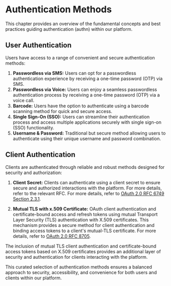 # Authentication Methods

This chapter provides an overview of the fundamental concepts and best practices guiding authentication (authn) within our platform.

## User Authentication
Users have access to a range of convenient and secure authentication methods:

1. **Passwordless via SMS:** Users can opt for a passwordless authentication experience by receiving a one-time password (OTP) via SMS.
2. **Passwordless via Voice:** Users can enjoy a seamless passwordless authentication process by receiving a one-time password (OTP) via a voice call.
3. **Barcode:** Users have the option to authenticate using a barcode scanning method for quick and secure access.
4. **Single Sign-On (SSO):** Users can streamline their authentication process and access multiple applications securely with single sign-on (SSO) functionality.
5. **Username & Password:** Traditional but secure method allowing users to authenticate using their unique username and password combination.

## Client Authentication
Clients are authenticated through reliable and robust methods designed for security and authorization:

1. **Client Secret:** Clients can authenticate using a client secret to ensure secure and authorized interactions with the platform. For more details, refer to the relevant RFC. For more details, refer to [OAuth 2.0 RFC 6749 Section 2.3.1](https://datatracker.ietf.org/doc/html/rfc6749#section-2.3.1).


2. **Mutual TLS with x.509 Certificate:** OAuth client authentication and certificate-bound access and refresh tokens using mutual Transport Layer Security (TLS) authentication with X.509 certificates. This mechanism provides a secure method for client authentication and binding access tokens to a client's mutual-TLS certificate. For more details, refer to [OAuth 2.0 RFC 8705](https://datatracker.ietf.org/doc/html/rfc8705).


The inclusion of mutual TLS client authentication and certificate-bound access tokens based on X.509 certificates provides an additional layer of security and authentication for clients interacting with the platform.

This curated selection of authentication methods ensures a balanced approach to security, accessibility, and convenience for both users and clients within our platform.